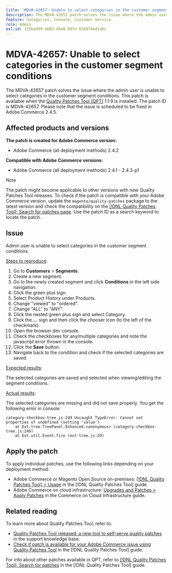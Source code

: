 ```yaml
---
title: 'MDVA-42657: Unable to select categories in the customer segment conditions'
description: The MDVA-42657 patch solves the issue where the admin user is unable to select categories in the customer segment conditions. This patch is available when the [Quality Patches Tool (QPT)](https://experienceleague.adobe.com/en/docs/commerce-operations/tools/quality-patches-tool/quality-patches-tool-to-self-serve-quality-patches) 1.1.9 is installed. The patch ID is MDVA-42657. Please note that the issue is scheduled to be fixed in Adobe Commerce 2.4.5.
feature: Categories, Console, Customer Service
role: Admin
exl-id: 115bad99-a603-4940-897e-034974ed1a6c
---
```

# MDVA-42657: Unable to select categories in the customer segment conditions

The MDVA-42657 patch solves the issue where the admin user is unable to select categories in the customer segment conditions. This patch is available when the [Quality Patches Tool (QPT)](https://experienceleague.adobe.com/en/docs/commerce-operations/tools/quality-patches-tool/quality-patches-tool-to-self-serve-quality-patches) 1.1.9 is installed. The patch ID is MDVA-42657. Please note that the issue is scheduled to be fixed in Adobe Commerce 2.4.5.

## Affected products and versions

**The patch is created for Adobe Commerce version:**

* Adobe Commerce (all deployment methods) 2.4.2

**Compatible with Adobe Commerce versions:**

* Adobe Commerce (all deployment methods) 2.4.1 - 2.4.3-p1

>[!NOTE]
>
>The patch might become applicable to other versions with new Quality Patches Tool releases. To check if the patch is compatible with your Adobe Commerce version, update the `magento/quality-patches` package to the latest version and check the compatibility on the [[!DNL Quality Patches Tool]: Search for patches page](https://experienceleague.adobe.com/en/docs/commerce-operations/tools/quality-patches-tool/quality-patches-tool-to-self-serve-quality-patches). Use the patch ID as a search keyword to locate the patch.

## Issue

Admin user is unable to select categories in the customer segment conditions.

<u>Steps to reproduce</u>:

1. Go to **Customers** > **Segments**.
1. Create a new segment.
1. Go to the newly created segment and click **Conditions** in the left side navigation.
1. Click the green plus sign.
1. Select Product History under Products.
1. Change "viewed" to "ordered".
1. Change "ALL" to "ANY".
1. Click the nested green plus sign and select Category.
1. Click the **...** sign and then click the chooser icon (to the left of the checkmark).
1. Open the browser dev console.
1. Check the checkboxes for any/multiple categories and note the javascript error thrown in the console.
1. Click the **Save** button.
1. Navigate back to the condition and check if the selected categories are saved.

<u>Expected results</u>:

The selected categories are saved and selected when viewing/editing the segment conditions.

<u>Actual results</u>:

The selected categories are missing and did not save properly. You get the following error in console:

```
category-checkbox-tree.js:249 Uncaught TypeError: Cannot set properties of undefined (setting 'value')
    at Ext.tree.TreePanel.Enhanced.<anonymous> (category-checkbox-tree.js:249)
    at Ext.util.Event.fire (ext-tree.js:29)
```

## Apply the patch

To apply individual patches, use the following links depending on your deployment method:

* Adobe Commerce or Magento Open Source on-premises: [[!DNL Quality Patches Tool] > Usage](/help/tools/quality-patches-tool/usage.md) in the [!DNL Quality Patches Tool] guide.
* Adobe Commerce on cloud infrastructure: [Upgrades and Patches > Apply Patches](https://experienceleague.adobe.com/docs/commerce-cloud-service/user-guide/develop/upgrade/apply-patches.html) in the Commerce on Cloud Infrastructure guide.

## Related reading

To learn more about Quality Patches Tool, refer to:

* [Quality Patches Tool released: a new tool to self-serve quality patches](https://experienceleague.adobe.com/en/docs/commerce-operations/tools/quality-patches-tool/quality-patches-tool-to-self-serve-quality-patches) in the support knowledge base.
* [Check if patch is available for your Adobe Commerce issue using Quality Patches Tool](/help/tools/quality-patches-tool/patches-available-in-qpt/check-patch-for-magento-issue-with-magento-quality-patches.md) in the [!DNL Quality Patches Tool] guide.

For info about other patches available in QPT, refer to [[!DNL Quality Patches Tool]: Search for patches](https://experienceleague.adobe.com/tools/commerce-quality-patches/index.html) in the [!DNL Quality Patches Tool] guide.
